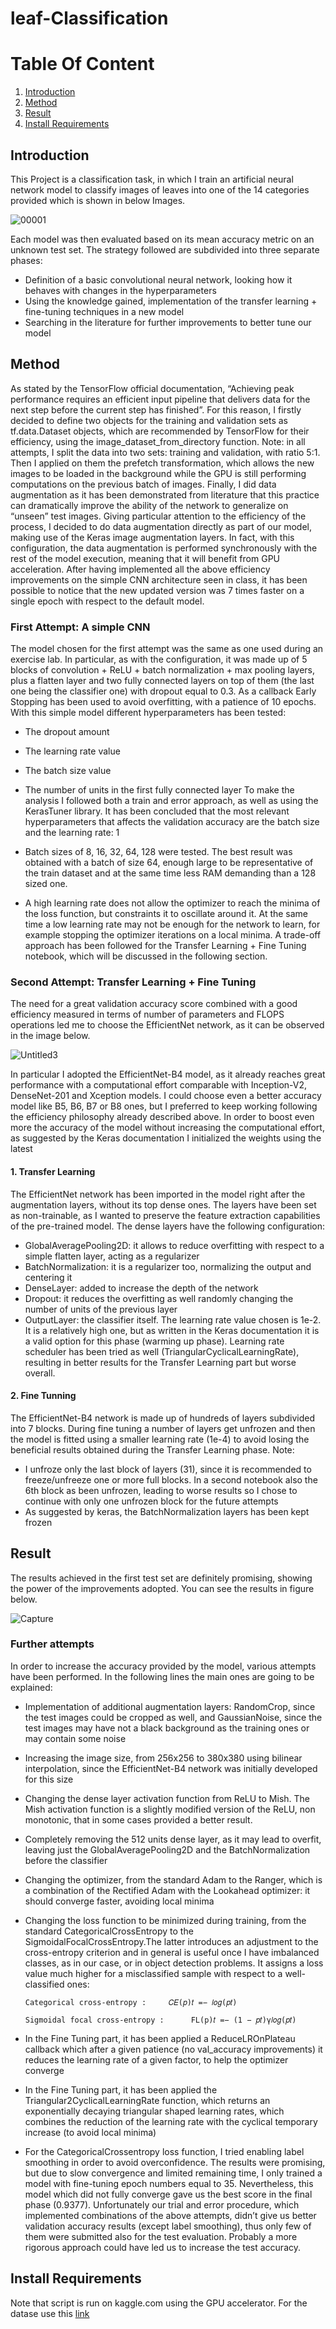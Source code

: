 # **leaf-Classification**


# **Table Of Content**
1. [Introduction](#my_first_title)
2. [Method](#my-second-title)
3. [Result](#my-third-title)
4. [Install Requirements](#my-fourth-title)


## **Introduction**
This Project is a classification task, in which I train an artificial neural network model to classify images of leaves into one of the 14 categories provided which is shown in below Images.



![00001](https://user-images.githubusercontent.com/75788150/178115202-b1d91c2d-c714-4827-8f31-fe80041d8763.jpg)




Each model was then evaluated based on its mean accuracy metric on an unknown test set.
The strategy followed are subdivided into three separate phases:
*  Definition of a basic convolutional neural network, looking how it behaves with changes in the hyperparameters
*  Using the knowledge gained, implementation of the transfer learning + fine-tuning techniques in
a new model
*  Searching in the literature for further improvements to better tune our model

## **Method**


As stated by the TensorFlow official documentation, “Achieving peak performance requires an efficient
input pipeline that delivers data for the next step before the current step has finished”.
For this reason, I firstly decided to define two objects for the training and validation sets as
tf.data.Dataset objects, which are recommended by TensorFlow for their efficiency, using the
image_dataset_from_directory function.
Note: in all attempts, I split the data into two sets: training and validation, with ratio 5:1.
Then I applied on them the prefetch transformation, which allows the new images to be loaded in the
background while the GPU is still performing computations on the previous batch of images.
Finally, I did data augmentation as it has been demonstrated from literature that this practice can
dramatically improve the ability of the network to generalize on “unseen” test images. Giving particular
attention to the efficiency of the process, I decided to do data augmentation directly as part of our
model, making use of the Keras image augmentation layers. In fact, with this configuration, the data
augmentation is performed synchronously with the rest of the model execution, meaning that it will
benefit from GPU acceleration.
After having implemented all the above efficiency improvements on the simple CNN architecture seen in
class, it has been possible to notice that the new updated version was 7 times faster on a single epoch with
respect to the default model.           


### **First Attempt: A simple CNN**


The model chosen for the first attempt was the same as one used during an exercise lab.
In particular, as with the configuration, it was made up of 5 blocks of convolution + ReLU + batch
normalization + max pooling layers, plus a flatten layer and two fully connected layers on top of them (the
last one being the classifier one) with dropout equal to 0.3. As a callback Early Stopping has been used to
avoid overfitting, with a patience of 10 epochs.
With this simple model different hyperparameters has been tested:
*  The dropout amount
*  The learning rate value
*  The batch size value
*  The number of units in the first fully connected layer
To make the analysis I followed both a train and error approach, as well as using the KerasTuner
library.
It has been concluded that the most relevant hyperparameters that affects the validation accuracy are the
batch size and the learning rate: 1

*  Batch sizes of 8, 16, 32, 64, 128 were tested. The best result was obtained with a batch of size 64,
enough large to be representative of the train dataset and at the same time less RAM demanding
than a 128 sized one.
*  A high learning rate does not allow the optimizer to reach the minima of the loss function, but
constraints it to oscillate around it. At the same time a low learning rate may not be enough for
the network to learn, for example stopping the optimizer iterations on a local minima. A trade-off
approach has been followed for the Transfer Learning + Fine Tuning notebook, which will be
discussed in the following section.








###  **Second Attempt: Transfer Learning + Fine Tuning**


The need for a great validation accuracy score combined with a good efficiency measured in terms of
number of parameters and FLOPS operations led me to choose the EfficientNet network, as it can be
observed in the image below.



![Untitled3](https://user-images.githubusercontent.com/75788150/178113998-1584c9dd-e062-40a7-b68d-893e1f7b269c.png)




In particular I adopted the EfficientNet-B4 model, as it already reaches great performance with a
computational effort comparable with Inception-V2, DenseNet-201 and Xception models. I could
choose even a better accuracy model like B5, B6, B7 or B8 ones, but I preferred to keep working
following the efficiency philosophy already described above.
In order to boost even more the accuracy of the model without increasing the computational effort, as
suggested by the Keras documentation I initialized the weights using the latest



#### **1.  Transfer Learning**


The EfficientNet network has been imported in the model right after the augmentation layers, without
its top dense ones. The layers have been set as non-trainable, as I wanted to preserve the feature
extraction capabilities of the pre-trained model. The dense layers have the following configuration:
*   GlobalAveragePooling2D: it allows to reduce overfitting with respect to a simple flatten layer,
acting as a regularizer
*   BatchNormalization: it is a regularizer too, normalizing the output and centering it
*   DenseLayer: added to increase the depth of the network
*   Dropout: it reduces the overfitting as well randomly changing the number of units of the
previous layer
*   OutputLayer: the classifier itself.
The learning rate value chosen is 1e-2. It is a relatively high one, but as written in the Keras
documentation it is a valid option for this phase (warming up phase). Learning rate scheduler has been
tried as well (TriangularCyclicalLearningRate), resulting in better results for the Transfer
Learning part but worse overall.



#### **2.  Fine Tunning**



The EfficientNet-B4 network is made up of hundreds of layers subdivided into 7 blocks. During fine tuning a number of layers get unfrozen and then the model is fitted using a smaller learning rate (1e-4) to avoid losing the beneficial results obtained during the Transfer Learning phase.
Note:
*  I unfroze only the last block of layers (31), since it is recommended to freeze/unfreeze one or
more full blocks. In a second notebook also the 6th block as been unfrozen, leading to worse
results so I chose to continue with only one unfrozen block for the future attempts
*  As suggested by keras, the BatchNormalization layers has been kept frozen




## **Result**

The results achieved in the first test set 
are definitely promising, showing the power of the
improvements adopted. You can see the results in figure below.



![Capture](https://user-images.githubusercontent.com/75788150/178114260-dd1ddf18-a21e-4ea8-aba8-596b0b0afaba.PNG)





###  **Further attempts**


In order to increase the accuracy provided by the model, various attempts have been performed. In the following lines the main ones are going to be explained:
*   Implementation of additional augmentation layers: RandomCrop, since the test images could be cropped as well, and GaussianNoise, since the test images may have not a black background as the training ones or may contain some noise
*   Increasing the image size, from 256x256 to 380x380 using bilinear interpolation, since the EfficientNet-B4 network was initially developed for this size
*   Changing the dense layer activation function from ReLU to Mish. The Mish activation function is a slightly modified version of the ReLU, non monotonic, that in some cases provided a better result.
*   Completely removing the 512 units dense layer, as it may lead to overfit, leaving just the GlobalAveragePooling2D and the BatchNormalization before the classifier
*   Changing the optimizer, from the standard Adam to the Ranger, which is a combination of the Rectified Adam with the Lookahead optimizer: it should converge faster, avoiding local minima
*  Changing the loss function to be minimized during training, from the standard CategoricalCrossEntropy to the SigmoidalFocalCrossEntropy.The
latter introduces an adjustment to the cross-entropy criterion and in general is useful once I have imbalanced classes, as in our case, or in object detection problems. It assigns a loss value much higher for a misclassified sample with respect to a well-classified ones:

      ``Categorical cross-entropy :     𝐶𝐸(𝑝)𝑡 =− 𝑙𝑜𝑔(𝑝𝑡)``


      ``Sigmoidal focal cross-entropy :      FL(p)𝑡 =− (1 − 𝑝𝑡)γ𝑙𝑜𝑔(𝑝𝑡)``


*  In the Fine Tuning part, it has been applied a ReduceLROnPlateau callback which after a given
patience (no val_accuracy improvements) it reduces the learning rate of a given factor, to help the
optimizer converge
*  In the Fine Tuning part, it has been applied the Triangular2CyclicalLearningRate function, which returns an exponentially decaying triangular shaped learning rates, which combines the reduction of the learning rate with the cyclical temporary increase (to avoid local minima)
*  For the CategoricalCrossentropy loss function, I tried enabling label smoothing in order to avoid overconfidence. The results were promising, but due to slow convergence and limited remaining time, I only trained a model with fine-tuning epoch numbers equal to 35. Nevertheless, this model which did not fully converge gave us the best score in the final phase (0.9377). Unfortunately our trial and error procedure, which implemented combinations of the above attempts, didn’t give us better validation accuracy results (except label smoothing), thus only few of them were submitted also for the test evaluation. Probably a more rigorous approach could have led us to increase the test accuracy.





## Install Requirements

Note that script is run on kaggle.com using the GPU accelerator.
For the datase use this [link](https://drive.google.com/file/d/16qiL7vNqu4BxVuiYaZzhiv1YCbJxxcon/view?usp=sharing)

